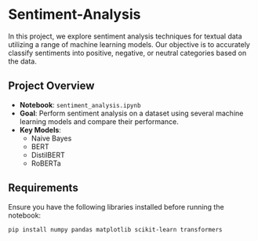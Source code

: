# Sentiment-Analysis

In this project, we explore sentiment analysis techniques for textual data utilizing a range of machine learning models. Our objective is to accurately classify sentiments into positive, negative, or neutral categories based on the data.

## Project Overview

- **Notebook**: `sentiment_analysis.ipynb`
- **Goal**: Perform sentiment analysis on a dataset using several machine learning models and compare their performance.
- **Key Models**:
  - Naive Bayes
  - BERT
  - DistilBERT
  - RoBERTa

## Requirements

Ensure you have the following libraries installed before running the notebook:

```bash
pip install numpy pandas matplotlib scikit-learn transformers
